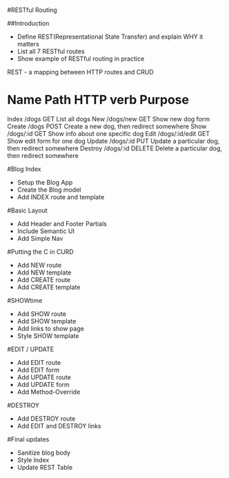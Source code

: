 #RESTful Routing

##Introduction
* Define REST(Representational State Transfer) and explain WHY it matters
* List all 7 RESTful routes
* Show example of RESTful routing in practice

REST - a mapping between HTTP routes and CRUD

Name        Path            HTTP verb          Purpose
=============================================================
Index       /dogs           GET             List all dogs
New         /dogs/new       GET             Show new dog form
Create      /dogs           POST            Create a new dog, then redirect somewhere
Show        /dogs/:id       GET             Show info about one specific dog
Edit        /dogs/:id/edit  GET             Show edit form for one dog
Update      /dogs/:id       PUT             Update a particular dog, then redirect somewhere
Destroy     /dogs/:id       DELETE          Delete a particular dog, then redirect somewhere


#Blog Index
* Setup the Blog App
* Create the Blog model
* Add INDEX route and template

#Basic Layout
* Add Header and Footer Partials
* Include Semantic UI
* Add Simple Nav

#Putting the C in CURD
* Add NEW route
* Add NEW template
* Add CREATE route
* Add CREATE template

#SHOWtime
* Add SHOW route
* Add SHOW template
* Add links to show page
* Style SHOW template

#EDIT / UPDATE
* Add EDIT route
* Add EDIT form
* Add UPDATE route
* Add UPDATE form
* Add Method-Override

#DESTROY
* Add DESTROY route
* Add EDIT and DESTROY links

#Final updates
* Sanitize blog body
* Style Index
* Update REST Table